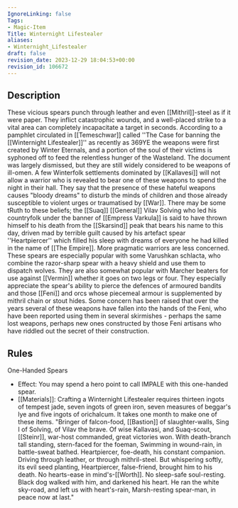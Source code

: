 ```yaml
---
IgnoreLinking: false
Tags:
- Magic-Item
Title: Winternight Lifestealer
aliases:
- Winternight_Lifestealer
draft: false
revision_date: 2023-12-29 18:04:53+00:00
revision_id: 106672
---
```


## Description
These vicious spears punch through leather and even [[Mithril]]-steel as if it were paper. They inflict catastrophic wounds, and a well-placed strike to a vital area can completely incapacitate a target in seconds. According to a pamphlet circulated in [[Temeschwar]] called ''The Case for banning the [[Winternight Lifestealer]]'' as recently as 369YE the weapons were first created by Winter Eternals, and a portion of the soul of their victims is syphoned off to feed the relentless hunger of the Wasteland. The document was largely dismissed, but they are still widely considered to be weapons of ill-omen. 
A few Winterfolk settlements dominated by [[Kallavesi]] will not allow a warrior who is revealed to bear one of these weapons to spend the night in their hall. They say that the presence of these hateful weapons causes "bloody dreams" to disturb the minds of children and those already susceptible to violent urges or traumatised by [[War]]. There may be some tRuth to these beliefs; the [[Suaq]] [[General]] Vilav Solving who led his countryfolk under the banner of [[Empress Varkula]] is said to have thrown himself to his death from the [[Skarsind]] peak that bears his name to this day, driven mad by terrible guilt caused by his artefact spear ''Heartpiercer'' which filled his sleep with dreams of everyone he had killed in the name of [[The Empire]].
More pragmatic warriors are less concerned. These spears are especially popular with some Varushkan schlacta, who combine the razor-sharp spear with a heavy shield and use them to dispatch wolves. They are also somewhat popular with Marcher beaters for use against [[Vermin]] whether it goes on two legs or four. They especially appreciate the spear's ability to pierce the defences of armoured bandits and those [[Feni]] and orcs whose piecemeal armour is supplemented by mithril chain or stout hides. Some concern has been raised that over the years several of these weapons have fallen into the hands of the Feni, who have been reported using them in several skirmishes - perhaps the same lost weapons, perhaps new ones constructed by those Feni artisans who have riddled out the secret of their construction.
## Rules
One-Handed Spears
* Effect: You may spend a hero point to call IMPALE with this one-handed spear.
* [[Materials]]: Crafting a Winternight Lifestealer requires thirteen ingots of tempest jade, seven ingots of green iron, seven measures of beggar's lye and five ingots of orichalcum. It takes one month to make one of these items.
"Bringer of falcon-food, [[Bastion]] of slaughter-walls,
Sing I of Solving, of Vilav the brave.
Of wise Kallavasi, and Suaq-scout, [[Steinr]], 
war-host commanded, great victories won.
With death-branch tall standing, stern-faced for the foeman, 
Swimming in wound-rain, in battle-sweat bathed.
Heartpiercer, foe-death, his constant companion.
Driving through leather, or through mithril-steel.
But whispering softly, its evil seed planting,
Heartpiercer, false-friend, brought him to his death.
No hearts-ease in mind's-[[Worth]]. No sleep-safe soul-resting. 
Black dog walked with him, and darkened his heart.
He ran the white sky-road, and left us with heart's-rain,
Marsh-resting spear-man, in peace now at last."
